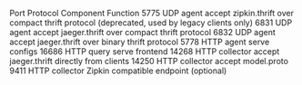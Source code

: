 Port	Protocol	Component	Function
5775	UDP	agent	accept zipkin.thrift over compact thrift protocol (deprecated, used by legacy clients only)
6831	UDP	agent	accept jaeger.thrift over compact thrift protocol
6832	UDP	agent	accept jaeger.thrift over binary thrift protocol
5778	HTTP	agent	serve configs
16686	HTTP	query	serve frontend
14268	HTTP	collector	accept jaeger.thrift directly from clients
14250	HTTP	collector	accept model.proto
9411	HTTP	collector	Zipkin compatible endpoint (optional)

